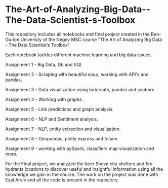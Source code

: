 # The-Art-of-Analyzing-Big-Data--The-Data-Scientist-s-Toolbox
This repository includes all notebooks and final project created in the Ben-Gurion University of the Negev MSC course 
"The Art of Analyzing Big Data - The Data Scientist’s Toolbox"

Each notebook tackles different machine learning and big data issues.

Assignment 1 - Big Data, Db and SQL

Assignment 2 - Scraping with beautiful soup, working with API's and pandas.

Assignment 3 - Data visualization using turicreate, pandas and seaborn.

Assignment 4 - Working with graphs.

Assignment 5 - Link predictions and graph analysis.

Assignment 6 - NLP and Sentiment analysis.

Assignment 7 - NLP, entity extraction and visualization.

Assignment 8 - Geopandas, plotly express and foluim.

Assignment 9 - working with pySpark, classifiers map visualization and more.

For the Final project, we analyzed the beer Sheva city shelters and fire hydrants locations to discover
useful and insightful information using all the knowledge we gain in the course.
The work on the project was done with Eyal Arviv and all the code is present in the repository.
